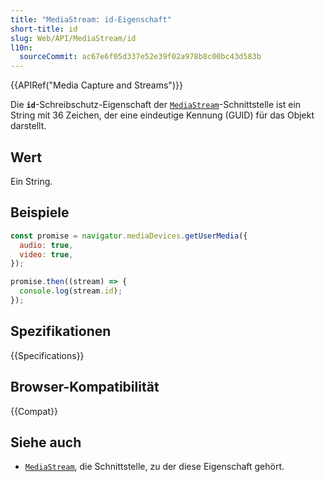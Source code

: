```yaml
---
title: "MediaStream: id-Eigenschaft"
short-title: id
slug: Web/API/MediaStream/id
l10n:
  sourceCommit: ac67e6f05d337e52e39f02a978b8c00bc43d583b
---
```


{{APIRef("Media Capture and Streams")}}

Die **`id`**-Schreibschutz-Eigenschaft der [`MediaStream`](/de/docs/Web/API/MediaStream)-Schnittstelle ist ein
String mit 36 Zeichen, der eine eindeutige Kennung (GUID)
für das Objekt darstellt.

## Wert

Ein String.

## Beispiele

```js
const promise = navigator.mediaDevices.getUserMedia({
  audio: true,
  video: true,
});

promise.then((stream) => {
  console.log(stream.id);
});
```

## Spezifikationen

{{Specifications}}

## Browser-Kompatibilität

{{Compat}}

## Siehe auch

- [`MediaStream`](/de/docs/Web/API/MediaStream), die Schnittstelle, zu der diese Eigenschaft gehört.
